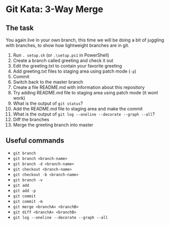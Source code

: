 # Git Kata: 3-Way Merge

## The task
You again live in your own branch, this time we will be doing a bit of juggling with branches, to show how lightweight branches are in git.

1. Run `. setup.sh` (or `.\setup.ps1` in PowerShell)
1. Create a branch called greeting and check it out
1. Edit the greeting.txt to contain your favorite greeting
1. Add greeting.txt files to staging area using patch mode (`-p`)
1. Commit
1. Switch back to the master branch
1. Create a file README.md with information about this repository
1. Try adding README.md file to staging area using patch mode (it wont work)
1. What is the output of `git status`?
1. Add the README.md file to staging area and make the commit
1. What is the output of `git log --oneline --decorate --graph --all`?
1. Diff the branches
1. Merge the greeting branch into master

## Useful commands
- `git branch`
- `git branch <branch-name>`
- `git branch -d <branch-name>`
- `git checkout <branch-name>`
- `git checkout -b <branch-name>`
- `git branch -v`
- `git add`
- `git add -p`
- `git commit`
- `git commit -m`
- `git merge <branchA> <branchB>`
- `git diff <branchA> <branchB>`
- `git log --oneline --decorate --graph --all`

